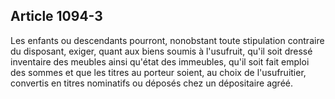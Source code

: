 Article 1094-3
----
Les enfants ou descendants pourront, nonobstant toute stipulation contraire du
disposant, exiger, quant aux biens soumis à l'usufruit, qu'il soit dressé
inventaire des meubles ainsi qu'état des immeubles, qu'il soit fait emploi des
sommes et que les titres au porteur soient, au choix de l'usufruitier, convertis
en titres nominatifs ou déposés chez un dépositaire agréé.
